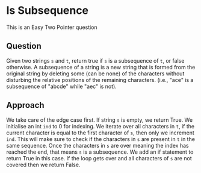 # Is Subsequence

This is an Easy Two Pointer question

## Question
Given two strings `s` and `t`, return true if `s` is a subsequence of `t`, or false otherwise.
A subsequence of a string is a new string that is formed from the original string by deleting some (can be none) of the characters without disturbing the relative positions of the remaining characters. (i.e., "ace" is a subsequence of "abcde" while "aec" is not).

## Approach
We take care of the edge case first. If string `s` is empty, we return True.
We initialise an int `ind` to 0 for indexing.
We iterate over all characters in `t`, if the current character is equal to the first character of `s`, then only we increment `ind`.
This will make sure to check if the characters in `s` are present in `t` in the same sequence.
Once the characters in `s` are over meaning the index has reached the end, that means `s` is a subsequence. We add an if statement to return True in this case.
If the loop gets over and all characters of `s` are not covered then we return False.
